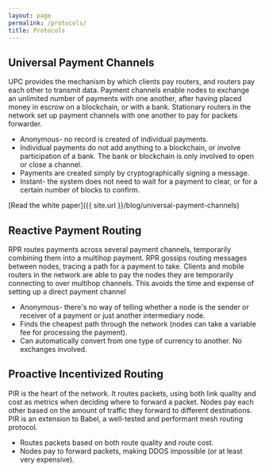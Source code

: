 ```yaml
---
layout: page
permalink: /protocols/
title: Protocols
---
```


## Universal Payment Channels

UPC provides the mechanism by which clients pay routers, and routers pay each other to transmit data. Payment channels enable nodes to exchange an unlimited number of payments with one another, after having placed money in escrow on a blockchain, or with a bank. Stationary routers in the network set up payment channels with one another to pay for packets forwarder.

- Anonymous- no record is created of individual payments.
- Individual payments do not add anything to a blockchain, or involve participation of a bank. The bank or blockchain is only involved to open or close a channel.
- Payments are created simply by cryptographically signing a message.
- Instant- the system does not need to wait for a payment to clear, or for a certain number of blocks to confirm.

[Read the white paper]({{ site.url }}/blog/universal-payment-channels)

## Reactive Payment Routing

RPR routes payments across several payment channels, temporarily combining them into a multihop payment. RPR gossips routing messages between nodes, tracing a path for a payment to take. Clients and mobile routers in the network are able to pay the nodes they are temporarily connecting to over multihop channels. This avoids the time and expense of setting up a direct payment channel

- Anonymous- there's no way of telling whether a node is the sender or receiver of a payment or just another intermediary node.
- Finds the cheapest path through the network (nodes can take a variable fee for processing the payment).
- Can automatically convert from one type of currency to another. No exchanges involved.


## Proactive Incentivized Routing

PIR is the heart of the network. It routes packets, using both link quality and cost as metrics when deciding where to forward a packet. Nodes pay each other based on the amount of traffic they forward to different destinations. PIR is an extension to Babel, a well-tested and performant mesh routing protocol.

- Routes packets based on both route quality and route cost.
- Nodes pay to forward packets, making DDOS impossible (or at least very expensive).
